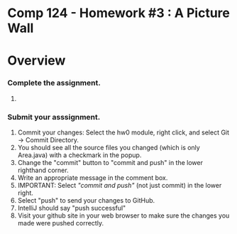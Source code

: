 Comp 124 - Homework #3 : A Picture Wall
===

# Overview



### Complete the assignment.

1. 

### Submit your asssignment.
1. Commit your changes: Select the hw0 module, right click, and select Git -> Commit Directory.
2. You should see all the source files you changed (which is only Area.java) with a checkmark in the popup.
3. Change the "commit" button to "commit and push" in the lower righthand corner.
4. Write an appropriate message in the comment box.
5. IMPORTANT: Select *"commit and push"* (not just commit) in the lower right.
6. Select "push" to send your changes to GitHub.
7. IntelliJ should say "push successful"
8. Visit your github site in your web browser to make sure the changes you made were pushed correctly.
